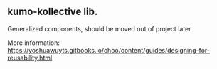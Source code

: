 ## kumo-kollective lib.

Generalized components, should be moved out of project later

More information:  https://yoshuawuyts.gitbooks.io/choo/content/guides/designing-for-reusability.html

